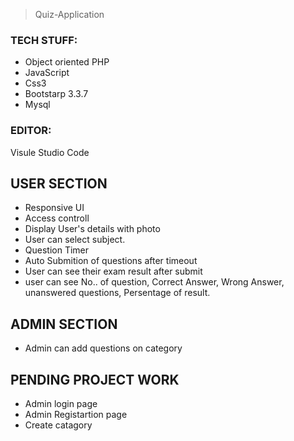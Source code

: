 > Quiz-Application

### TECH STUFF:
- Object oriented PHP
- JavaScript
- Css3
- Bootstarp 3.3.7
- Mysql

### EDITOR:
 Visule Studio Code

## USER SECTION
- Responsive UI
- Access controll
- Display User's details with photo
- User can select subject.
- Question Timer 
- Auto Submition of questions after timeout
- User can see their exam result after submit 
- user can see No.. of question, Correct Answer, Wrong Answer, unanswered questions, Persentage of result. 

## ADMIN SECTION 
- Admin can add questions on category

## PENDING PROJECT WORK
- Admin login page
- Admin Registartion page
- Create catagory

